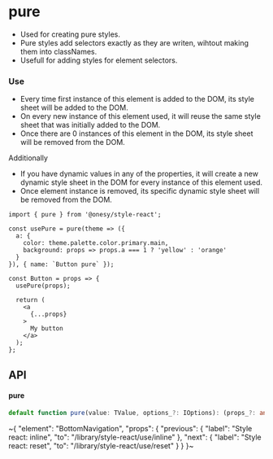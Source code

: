 
# pure

- Used for creating pure styles.
- Pure styles add selectors exactly as they are writen, wihtout making them into classNames.
- Usefull for adding styles for element selectors.

### Use

- Every time first instance of this element is added to the DOM, its style sheet will be added to the DOM.
- On every new instance of this element used, it will reuse the same style sheet that was initially added to the DOM.
- Once there are 0 instances of this element in the DOM, its style sheet will be removed from the DOM.

Additionally
- If you have dynamic values in any of the properties, it will create a new dynamic style sheet in the DOM for every instance of this element used.
- Once element instance is removed, its specific dynamic style sheet will be removed from the DOM.

```tsx
import { pure } from '@onesy/style-react';

const usePure = pure(theme => ({
  a: {
    color: theme.palette.color.primary.main,
    background: props => props.a === 1 ? 'yellow' : 'orange'
  }
}), { name: `Button pure` });

const Button = props => {
  usePure(props);

  return (
    <a
      {...props}
    >
      My button
    </a>
  );
};
```

## API

#### pure

```ts
default function pure(value: TValue, options_?: IOptions): (props_?: any) => IResponse;
```


~{
  "element": "BottomNavigation",
  "props": {
    "previous": {
      "label": "Style react: inline",
      "to": "/library/style-react/use/inline"
    },
    "next": {
      "label": "Style react: reset",
      "to": "/library/style-react/use/reset"
    }
  }
}~
